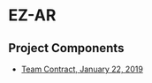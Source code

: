 # EZ-AR

## Project Components

- [Team Contract, January 22, 2019](https://github.com/raksdewji/EZ-AR/blob/master/Project%20Components/TeamContract-Handout.pdf)


